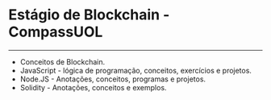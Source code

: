 # Estágio de Blockchain - CompassUOL
---

- Conceitos de Blockchain.
- JavaScript - lógica de programação, conceitos, exercícios e projetos.
- Node.JS - Anotações, conceitos, programas e projetos.
- Solidity - Anotações, conceitos e exemplos.
